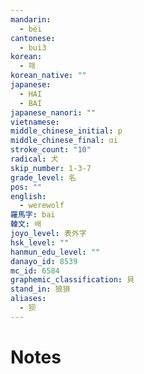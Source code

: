 ```yaml
---
mandarin:
  - bèi
cantonese:
  - bui3
korean:
  - 패
korean_native: ""
japanese:
  - HAI
  - BAI
japanese_nanori: ""
vietnamese:
middle_chinese_initial: p
middle_chinese_final: ɑi
stroke_count: "10"
radical: 犬
skip_number: 1-3-7
grade_level: 名
pos: ""
english:
  - werewolf
羅馬字: bai
韓文: 배
joyo_level: 表外字
hsk_level: ""
hanmun_edu_level: ""
danayo_id: 8539
mc_id: 6584
graphemic_classification: 貝
stand_in: 狼狽
aliases:
  - 狈
---
```


# Notes
